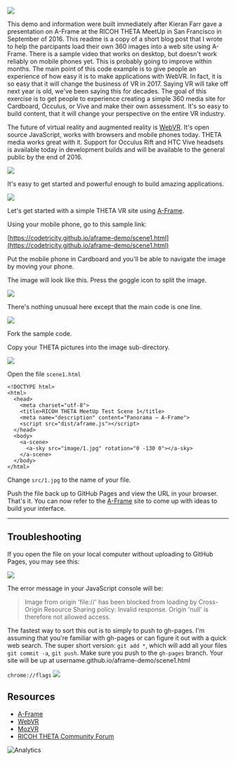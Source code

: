 ![](http://theta360.guide//blog/img/2016-09/aframe-mobile.png)

This demo and information were built immediately after Kieran Farr gave a presentation on A-Frame at the RICOH THETA MeetUp in San Francisco in September of 2016. This readme is a copy of a short blog post that I wrote to help the parcipants load their own 360 images into a web site using A-Frame. There is a sample video that works on desktop, but doesn't work reliably on mobile phones yet. This is probably going to improve within months. The main point of this code example is to give people an experience of how easy it is to make applications with WebVR. In fact, it is so easy that it will change the business of VR in 2017. Saying VR will take off next year is old, we've been saying this for decades. The goal of this exercise is to get people to experience creating a simple 360 media site for Cardboard, Occulus, or Vive and make their own assessment. It's so easy to build content, that it will change your perspective on the entire VR industry. 

The future of virtual reality and augmented reality is [WebVR](http://venturebeat.com/2016/09/17/how-webvr-will-make-virtual-reality-massively-available/).
It's open source JavaScript, works with browsers and mobile phones today.
THETA media works great with it. Support for Occulus Rift and HTC Vive
headsets is available today in development builds and will be available
to the general public by the end of 2016.

![](http://theta360.guide/blog/img/2016-09/occulus-rift.png)

It's easy to get started and powerful enough to build amazing applications.

![](http://theta360.guide/blog/img/2016-09/web-vr-menu.png)

Let's get started with a simple THETA VR site using
[A-Frame](https://aframe.io/).

Using your mobile phone, go to this sample link:

[https://codetricity.github.io/aframe-demo/scene1.html](https://codetricity.github.io/aframe-demo/scene1.html)

Put the mobile phone in Cardboard and you'll be able to navigate the image by moving your phone.

The image will look like this. Press the goggle icon to split the image.

![](http://theta360.guide/blog/img/2016-09/meetup-image.png)

There's nothing unusual here except that the main code is one line.

![](http://theta360.guide/blog/img/2016-09/code-sample.png)

Fork the sample code.

Copy your THETA pictures into the image sub-directory.

![](http://theta360.guide/blog/img/2016-09/image-directory.png)

Open the file `scene1.html`

    <!DOCTYPE html>
    <html>
      <head>
        <meta charset="utf-8">
        <title>RICOH THETA MeetUp Test Scene 1</title>
        <meta name="description" content="Panorama — A-Frame">
        <script src="dist/aframe.js"></script>
      </head>
      <body>
        <a-scene>
          <a-sky src="image/1.jpg" rotation="0 -130 0"></a-sky>
        </a-scene>
      </body>
    </html>

Change `src/1.jpg` to the name of your file.

Push the file back up to GitHub Pages and view the URL in your browser. That's
it. You can now refer to the [A-Frame](https://aframe.io/)
site to come up with ideas to build
your interface.

---

## Troubleshooting

If you open the file on your local computer without uploading to
GitHub Pages, you may see this:

![](http://theta360.guide/blog/img/2016-09/console-error.png)

The error message in your JavaScript console will be:

>Image from origin 'file://' has been blocked from loading by Cross-Origin
Resource Sharing policy: Invalid response.
Origin 'null' is therefore not allowed access.


The fastest way to sort this out is to simply to push to gh-pages.
I'm assuming that you're familiar with gh-pages or can figure it out
with a quick web search. The super short version: `git add *`, which will
add all your files `git commit -a`, `git push`. Make sure you push to
the `gh-pages` branch. Your site will be up at
username.github.io/aframe-demo/scene1.html

`chrome://flags`
![](http://theta360.guide/blog/img/2016-09/chrome-flags.jpg)


## Resources

* [A-Frame](https://aframe.io/)
* [WebVR](https://webvr.info/)
* [MozVR](https://mozvr.com/)
* [RICOH THETA Community Forum](http://lists.theta360.guide/)

![Analytics](https://ga-beacon.appspot.com/UA-73311422-5/aframe-demo)
